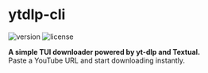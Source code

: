 # ytdlp-cli

![version](https://img.shields.io/badge/Version-0.0.1_alpha-blue)
![license](https://img.shields.io/badge/License-MIT-red)

**A simple TUI downloader powered by yt-dlp and Textual.**\
Paste a YouTube URL and start downloading instantly.

